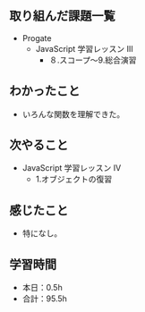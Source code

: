 ## 取り組んだ課題一覧
- Progate
  - JavaScript 学習レッスン III
    - ８.スコープ〜9.総合演習
## わかったこと
- いろんな関数を理解できた。
## 次やること
- JavaScript 学習レッスン IV
  - 1.オブジェクトの復習
## 感じたこと
- 特になし。
## 学習時間
- 本日：0.5h
- 合計：95.5h
